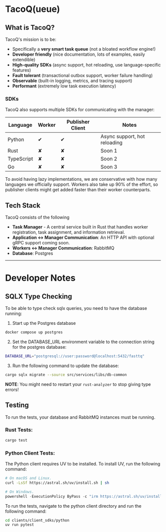# TacoQ(ueue)

## What is TacoQ?

TacoQ's mission is to be:

- Specifically a **very smart task queue** (not a bloated workflow engine!)
- **Developer friendly** (nice documentation, lots of examples, easily extendible)
- **High-quality SDKs** (async support, hot reloading, use language-specific features)
- **Fault tolerant** (transactional outbox support, worker failure handling)
- **Observable** (built-in logging, metrics, and tracing support)
- **Performant** (extremely low task execution latency)

### SDKs

TacoQ also supports multiple SDKs for communicating with the manager:

| Language    | Worker   | Publisher Client | Notes                                |
|-------------|----------|------------------|--------------------------------------|
| Python      | ✔        | ✔               | Async support, hot reloading         |
| Rust        | ✘        | ✘               | Soon 1                               |
| TypeScript  | ✘        | ✘               | Soon 2                               |
| Go          | ✘        | ✘               | Soon 3                               |

To avoid having lazy implementations, we are conservative with how many languages we officially support. Workers also take up 90% of the effort, so publisher clients might get added faster than their worker counterparts.

## Tech Stack

TacoQ consists of the following

- **Task Manager** - A central service built in Rust that handles worker registration, task assignment, and information retrieval. 
- **Application <-> Manager Communication**: An HTTP API with optional gRPC support coming soon.
- **Workers <-> Manager Communication**: RabbitMQ
- **Database**: Postgres

---

# Developer Notes

## SQLX Type Checking

To be able to type check sqlx queries, you need to have the database running:

1. Start up the Postgres database

```bash
docker compose up postgres
```

2. Set the DATABASE_URL environment variable to the connection string for the postgres database:

```bash
DATABASE_URL="postgresql://user:password@localhost:5432/fasttq"
```

3. Run the following command to update the database:

```bash
cargo sqlx migrate --source src/services/libs/db-common
```

**NOTE**: You might need to restart your `rust-analyzer` to stop giving type errors!


## Testing

To run the tests, your database and RabbitMQ instances must be running.

### Rust Tests:

```bash
cargo test
```

### Python Client Tests:

The Python client requires UV to be installed. To install UV, run the following command:

```bash
# On macOS and Linux.
curl -LsSf https://astral.sh/uv/install.sh | sh
```

```powershell
# On Windows.
powershell -ExecutionPolicy ByPass -c "irm https://astral.sh/uv/install.ps1 | iex"
```

To run the tests, navigate to the python client directory and run the following command:

```bash
cd clients/client_sdks/python
uv run pytest
```
